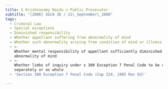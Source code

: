 ```yaml
---
title: G Krishnasamy Naidu v Public Prosecutor
subtitle: "[2006] SGCA 36 / 21\_September\_2006"
tags:
  - Criminal Law
  - Special exceptions
  - Diminished responsibility
  - Whether appellant suffering from abnormality of mind
  - Whether such abnormality arising from condition of mind or illness
  - >-
    Whether mental responsibility of appellant sufficiently diminished by
    abnormality of mind
  - >-
    Whether limbs of inquiry under s 300 Exception 7 Penal Code to be considered
    separately or as whole
  - 'Section 300 Exception 7 Penal Code (Cap 224, 1985 Rev Ed)'

---
```


